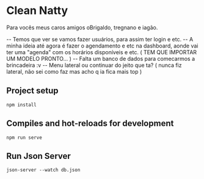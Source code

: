 # Clean Natty  

Para vocês meus caros amigos oBrigaldo, tregnano e iagão. 

-- Temos que ver se vamos fazer usuários, para assim ter login e etc. 
-- A minha ideia até agora é fazer o agendamento e etc na dashboard, aonde vai ter uma "agenda" com os horários disponíveis e etc. ( TEM QUE IMPORTAR UM MODELO PRONTO... )
-- Falta um banco de dados para comecarmos a brincadeira :v
-- Menu lateral ou continuar do jeito que ta? ( nunca fiz lateral, não sei como faz mas acho q ia fica mais top )

## Project setup
```
npm install
```

## Compiles and hot-reloads for development
```
npm run serve
```

## Run Json Server
```
json-server --watch db.json
``` 
